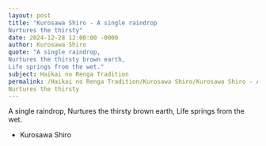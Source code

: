 ```yaml
---
layout: post
title: "Kurosawa Shiro - A single raindrop
Nurtures the thirsty"
date: 2024-12-28 12:00:00 -0000
author: Kurosawa Shiro
quote: "A single raindrop,
Nurtures the thirsty brown earth,
Life springs from the wet."
subject: Haikai no Renga Tradition
permalink: /Haikai no Renga Tradition/Kurosawa Shiro/Kurosawa Shiro - A single raindrop
Nurtures the thirsty
---
```


A single raindrop,
Nurtures the thirsty brown earth,
Life springs from the wet.

- Kurosawa Shiro
